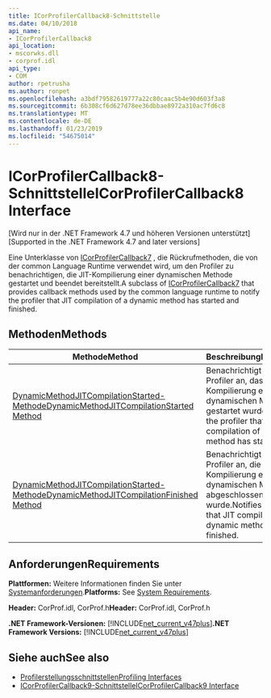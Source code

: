 ```yaml
---
title: ICorProfilerCallback8-Schnittstelle
ms.date: 04/10/2018
api_name:
- ICorProfilerCallback8
api_location:
- mscorwks.dll
- corprof.idl
api_type:
- COM
author: rpetrusha
ms.author: ronpet
ms.openlocfilehash: a3bdf79582619777a22c80caac5b4e90d603f3a8
ms.sourcegitcommit: 6b308cf6d627d78ee36dbbae8972a310ac7fd6c8
ms.translationtype: MT
ms.contentlocale: de-DE
ms.lasthandoff: 01/23/2019
ms.locfileid: "54675014"
---
```

# <a name="icorprofilercallback8-interface"></a><span data-ttu-id="3b14d-102">ICorProfilerCallback8-Schnittstelle</span><span class="sxs-lookup"><span data-stu-id="3b14d-102">ICorProfilerCallback8 Interface</span></span>
<span data-ttu-id="3b14d-103">[Wird nur in der .NET Framework 4.7 und höheren Versionen unterstützt]</span><span class="sxs-lookup"><span data-stu-id="3b14d-103">[Supported in the .NET Framework 4.7 and later versions]</span></span>  

 <span data-ttu-id="3b14d-104">Eine Unterklasse von [ICorProfilerCallback7](icorprofilercallback7-interface.md) , die Rückrufmethoden, die von der common Language Runtime verwendet wird, um den Profiler zu benachrichtigen, die JIT-Kompilierung einer dynamischen Methode gestartet und beendet bereitstellt.</span><span class="sxs-lookup"><span data-stu-id="3b14d-104">A subclass of [ICorProfilerCallback7](icorprofilercallback7-interface.md) that provides callback methods used by the common language runtime to notify the profiler that JIT compilation of a dynamic method has started and finished.</span></span> 
  
## <a name="methods"></a><span data-ttu-id="3b14d-105">Methoden</span><span class="sxs-lookup"><span data-stu-id="3b14d-105">Methods</span></span>  
  
|<span data-ttu-id="3b14d-106">Methode</span><span class="sxs-lookup"><span data-stu-id="3b14d-106">Method</span></span>|<span data-ttu-id="3b14d-107">Beschreibung</span><span class="sxs-lookup"><span data-stu-id="3b14d-107">Description</span></span>|  
|------------|-----------------|  
|[<span data-ttu-id="3b14d-108">DynamicMethodJITCompilationStarted-Methode</span><span class="sxs-lookup"><span data-stu-id="3b14d-108">DynamicMethodJITCompilationStarted Method</span></span>](icorprofilercallback8-dynamicmethodjitcompilationstarted-method.md)|<span data-ttu-id="3b14d-109">Benachrichtigt den Profiler an, dass JIT-Kompilierung einer dynamischen Methode gestartet wurde.</span><span class="sxs-lookup"><span data-stu-id="3b14d-109">Notifies the profiler that JIT compilation of a dynamic method has started.</span></span>|  
|[<span data-ttu-id="3b14d-110">DynamicMethodJITCompilationStarted-Methode</span><span class="sxs-lookup"><span data-stu-id="3b14d-110">DynamicMethodJITCompilationFinished Method</span></span>](icorprofilercallback8-dynamicmethodjitcompilationfinished-method.md)|<span data-ttu-id="3b14d-111">Benachrichtigt den Profiler an, die JIT-Kompilierung einer dynamischen Methode abgeschlossen wurde.</span><span class="sxs-lookup"><span data-stu-id="3b14d-111">Notifies the profiler that JIT compilation of a dynamic method has finished.</span></span>|  
  
## <a name="requirements"></a><span data-ttu-id="3b14d-112">Anforderungen</span><span class="sxs-lookup"><span data-stu-id="3b14d-112">Requirements</span></span>  
 <span data-ttu-id="3b14d-113">**Plattformen:** Weitere Informationen finden Sie unter [Systemanforderungen](../../get-started/system-requirements.md).</span><span class="sxs-lookup"><span data-stu-id="3b14d-113">**Platforms:** See [System Requirements](../../get-started/system-requirements.md).</span></span>  
  
 <span data-ttu-id="3b14d-114">**Header:** CorProf.idl, CorProf.h</span><span class="sxs-lookup"><span data-stu-id="3b14d-114">**Header:** CorProf.idl, CorProf.h</span></span>  
  
<span data-ttu-id="3b14d-115">**.NET Framework-Versionen:** [!INCLUDE[net_current_v47plus](../../../../includes/net-current-v47plus.md)]</span><span class="sxs-lookup"><span data-stu-id="3b14d-115">**.NET Framework Versions:** [!INCLUDE[net_current_v47plus](../../../../includes/net-current-v47plus.md)]</span></span>  

## <a name="see-also"></a><span data-ttu-id="3b14d-116">Siehe auch</span><span class="sxs-lookup"><span data-stu-id="3b14d-116">See also</span></span>
- [<span data-ttu-id="3b14d-117">Profilerstellungsschnittstellen</span><span class="sxs-lookup"><span data-stu-id="3b14d-117">Profiling Interfaces</span></span>](profiling-interfaces.md)
- [<span data-ttu-id="3b14d-118">ICorProfilerCallback9-Schnittstelle</span><span class="sxs-lookup"><span data-stu-id="3b14d-118">ICorProfilerCallback9 Interface</span></span>](icorprofilercallback9-interface.md)
